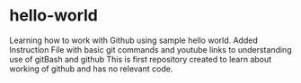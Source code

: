 # hello-world
Learning how to work with Github using sample hello world.
Added Instruction File with basic git commands and youtube links to understanding use of gitBash and github
This is first repository created to learn about working of github and has no relevant code.
